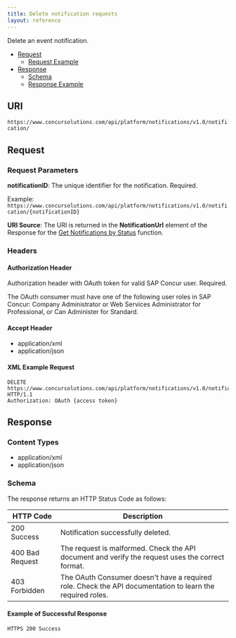 ```yaml
---
title: Delete notification requests
layout: reference
---
```


Delete an event notification.

* [Request](#request)
  * [Request Example](#req-example)
* [Response](#response)
  * [Schema](#schema)
  * [Response Example](#res-example)

## URI
`https://www.concursolutions.com/api/platform/notifications/v1.0/notification/`

## Request <a name="request"></a>

### Request Parameters

**notificationID**: The unique identifier for the notification. Required.

Example:  
`https://www.concursolutions.com/api/platform/notifications/v1.0/notification/{notificationID}`

**URI Source**: The URI is returned in the **NotificationUrl** element of the Response for the [Get Notifications by Status][1] function.

### Headers

#### Authorization Header

Authorization header with OAuth token for valid SAP Concur user. Required.

The OAuth consumer must have one of the following user roles in SAP Concur: Company Administrator or Web Services Administrator for Professional, or Can Administer for Standard.

#### Accept Header

* application/xml
* application/json

####  <a name="req-example"></a>XML Example Request

```http
DELETE https://www.concursolutions.com/api/platform/notifications/v1.0/notification/nOB1KNTDSV0UqiYeTsy6su$praZSogRJB6 HTTP/1.1
Authorization: OAuth {access token}
```

##  <a name="response"></a>Response

###  Content Types

* application/xml
* application/json

### <a name="schema"></a>Schema

The response returns an HTTP Status Code as follows:

|HTTP Code|Description|
|---------|-----------|
|200 Success |Notification successfully deleted.|  
|400 Bad Request|The request is malformed. Check the API document and verify the request uses the correct format.|
|403 Forbidden|The OAuth Consumer doesn't have a required role. Check the API documentation to learn the required roles.|

####  <a name="res-example"></a>Example of Successful Response

`HTTPS 200 Success`


[1]: /api-reference/callouts/get-notifications-status.html

